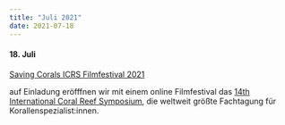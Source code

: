```yaml
---
title: "Juli 2021"
date: 2021-07-18
---
```


#### 18\. Juli

[Saving Corals ICRS Filmfestival 2021](https://www.deepwave.org/icrs-filmfestival-2021/)

auf Einladung eröfffnen wir mit einem online Filmfestival das [14th International Coral Reef Symposium](https://icriforum.org/events/14th-international-coral-reef-symposium-icrs-2020/), die weltweit größte Fachtagung für Korallenspezialist:innen.
